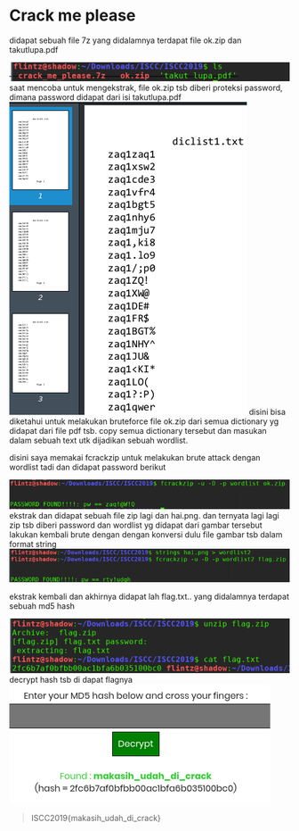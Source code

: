 # Crack me please

didapat sebuah file 7z yang didalamnya terdapat file ok.zip dan takutlupa.pdf

<img src="img/1.png"/>
saat mencoba untuk mengekstrak, file ok.zip tsb diberi proteksi password,
dimana password didapat dari isi takutlupa.pdf

<img src="img/2.png"/>
disini bisa diketahui untuk melakukan bruteforce file ok.zip dari semua dictionary yg didapat dari file pdf tsb.
copy semua dictionary tersebut dan masukan dalam sebuah text utk dijadikan sebuah wordlist.

disini saya memakai fcrackzip untuk melakukan brute attack dengan wordlist tadi
dan didapat password berikut

<img src="img/3.png"/>
ekstrak dan didapat sebuah file zip lagi dan hai.png. 
dan ternyata lagi lagi zip tsb diberi password dan wordlist yg didapat dari gambar tersebut
lakukan kembali brute dengan dengan konversi dulu file gambar tsb dalam format string


<img src="img/4.png"/>

ekstrak kembali dan akhirnya didapat lah flag.txt..
yang didalamnya terdapat sebuah md5 hash

<img src="img/5.png"/>
 decrypt hash tsb di dapat flagnya
 
 <img src="img/6.png"/>


> ISCC2019{makasih_udah_di_crack}





